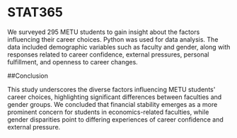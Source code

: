 # STAT365
We surveyed 295 METU students to gain insight about the factors influencing their career choices. Python was used for data analysis. The data included demographic variables such as faculty and gender, along with responses related to career confidence, external pressures, personal fulfillment, and openness to career changes. 

##Conclusion

This study underscores the diverse factors influencing METU students' career choices, highlighting significant differences between faculties and gender groups. We concluded that financial stability emerges as a more prominent concern for students in economics-related faculties, while gender disparities point to differing experiences of career confidence and external pressure.
